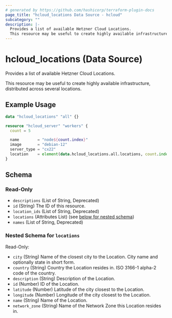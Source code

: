 ```yaml
---
# generated by https://github.com/hashicorp/terraform-plugin-docs
page_title: "hcloud_locations Data Source - hcloud"
subcategory: ""
description: |-
  Provides a list of available Hetzner Cloud Locations.
  This resource may be useful to create highly available infrastructure, distributed across several locations.
---
```


# hcloud_locations (Data Source)

Provides a list of available Hetzner Cloud Locations.

This resource may be useful to create highly available infrastructure, distributed across several locations.

## Example Usage

```terraform
data "hcloud_locations" "all" {}

resource "hcloud_server" "workers" {
  count = 5

  name        = "node${count.index}"
  image       = "debian-12"
  server_type = "cx22"
  location    = element(data.hcloud_locations.all.locations, count.index).name
}
```

<!-- schema generated by tfplugindocs -->
## Schema

### Read-Only

- `descriptions` (List of String, Deprecated)
- `id` (String) The ID of this resource.
- `location_ids` (List of String, Deprecated)
- `locations` (Attributes List) (see [below for nested schema](#nestedatt--locations))
- `names` (List of String, Deprecated)

<a id="nestedatt--locations"></a>
### Nested Schema for `locations`

Read-Only:

- `city` (String) Name of the closest city to the Location. City name and optionally state in short form.
- `country` (String) Country the Location resides in. ISO 3166-1 alpha-2 code of the country.
- `description` (String) Description of the Location.
- `id` (Number) ID of the Location.
- `latitude` (Number) Latitude of the city closest to the Location.
- `longitude` (Number) Longitude of the city closest to the Location.
- `name` (String) Name of the Location.
- `network_zone` (String) Name of the Network Zone this Location resides in.
